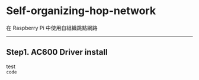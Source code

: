 # Self-organizing-hop-network
在 Raspberry Pi 中使用自組織跳點網路
***
## Step1. AC600 Driver install
 test  
 `code`

